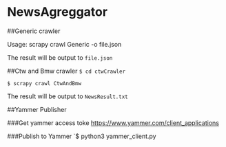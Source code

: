 # NewsAgreggator

##Generic crawler

Usage: scrapy crawl Generic -o file.json

The result will be output to `file.json`

##Ctw and Bmw crawler
`$ cd ctwCrawler`

`$ scrapy crawl CtwAndBmw`

The result will be output to `NewsResult.txt`

##Yammer Publisher

###Get yammer access toke
    https://www.yammer.com/client_applications

###Publish to Yammer
    `$ python3 yammer_client.py
